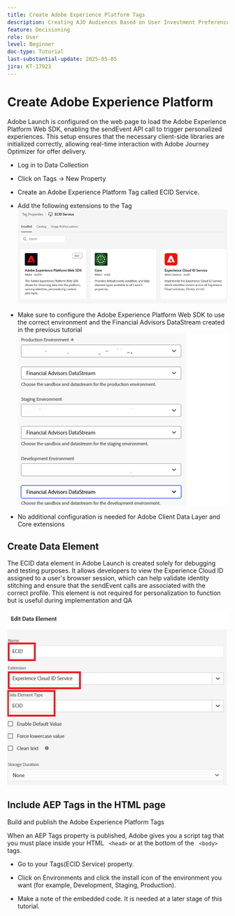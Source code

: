 ```yaml
---
title: Create Adobe Experience Platform Tags
description: Creating AJO Audiences Based on User Investment Preferences (Stocks, Bonds, CDs)
feature: Decisioning
role: User
level: Beginner
doc-type: Tutorial
last-substantial-update: 2025-05-05
jira: KT-17923
---
```


# Create Adobe Experience Platform

Adobe Launch is configured on the web page to load the Adobe Experience Platform Web SDK, enabling the sendEvent API call to trigger personalized experiences. This setup ensures that the necessary client-side libraries are initialized correctly, allowing real-time interaction with Adobe Journey Optimizer for offer delivery.

*   Log in to Data Collection
*   Click on Tags -> New Property
*   Create an Adobe Experience Platform Tag called ECID Service.

*   Add the following extensions to the Tag
![tags-extensions](assets/ecid-tag.png)

*   Make sure to configure the Adobe Experience Platform Web SDK to use the correct environment and the Financial Advisors DataStream created in the previous tutorial
![web-sdk-configuration](assets/web-sdk-configuration.png)

*   No additional configuration is needed for Adobe Client Data Layer and Core extensions

## Create Data Element

The ECID data element in Adobe Launch is created solely for debugging and testing purposes. It allows developers to view the Experience Cloud ID assigned to a user's browser session, which can help validate identity stitching and ensure that the sendEvent calls are associated with the correct profile. This element is not required for personalization to function but is useful during implementation and QA

![ecid](assets/ecid-data-element.png)


## Include AEP Tags in the HTML page

Build and publish the Adobe Experience Platform Tags

When an AEP Tags property is published, Adobe gives you a script tag that you must place inside your HTML ``` <head>``` or at the bottom of the ``` <body>``` tags.

*   Go to your Tags(ECID Service) property.

*   Click on Environments and click the install icon of the environment you want (for example, Development, Staging, Production).

*   Make a note of the embedded code. It is needed at a later stage of this tutorial.


